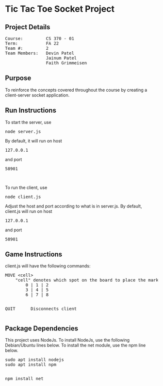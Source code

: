 # Tic Tac Toe Socket Project
## Project Details
<pre>
Course:         CS 370 - 01
Term:           FA 22
Team #:         2
Team Members:   Devin Patel
                Jainum Patel
                Faith Grimmeisen
</pre>

## Purpose
<p>To reinforce the concepts covered throughout the course by creating a client-server socket application.</p>

## Run Instructions
<p>To start the server, use <pre>node server.js</pre>
By default, it will run on host <pre>127.0.0.1</pre> and port <pre>58901</pre></p>

<br>

<p>To run the client, use <pre>node client.js</pre>
Adjust the host and port according to what is in server.js.
By default, client.js will run on host <pre>127.0.0.1</pre> and port <pre>58901</pre></p>


## Game Instructions
<p>client.js will have the following commands:
<pre>
MOVE &lt;cell&gt;
    "cell" denotes which spot on the board to place the mark. See the following table for cell numbers.
        0 | 1 | 2
        3 | 4 | 5
        6 | 7 | 8

QUIT
&ensp;&ensp;&ensp;&ensp;&ensp;Disconnects client
</pre></p>


## Package Dependencies
<p>This project uses NodeJs. To install NodeJs, use the following Debian/Ubuntu lines below. To install the net module, use the npm line below.</p>
<pre>
sudo apt install nodejs
sudo apt install npm

npm install net
</pre>
